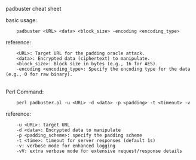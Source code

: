 padbuster cheat sheet

basic usage:
 <br>
 
		padbuster <URL> <data> <block_size> -encoding <encoding_type>
  reference:
  
		<URL>: Target URL for the padding oracle attack.
		<data>: Encrypted data (ciphertext) to manipulate.
		<block_size>: Block size in bytes (e.g., 16 for AES).
		-encoding <encoding_type>: Specify the encoding type for the data (e.g., 0 for raw binary).

<br>
	Perl Command:
 <br>
 
		perl padbuster.pl -u <URL> -d <data> -p <padding> -t <timeout> -v
  reference:
  
		-u <URL>: target URL
		-d <data>: Encrypted data to manipulate
		-p <padding_scheme>: specify the padding scheme
		-t <time>: timeout for server responses (default 1s)
		-v: verbose mode for enhanced logging
		-vV: extra verbose mode for extensive request/response details
